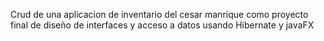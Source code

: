 Crud de una aplicacion de inventario del cesar manrique como proyecto final de diseño de interfaces y acceso a datos usando Hibernate y javaFX
